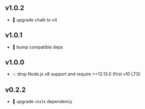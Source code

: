 ## v1.0.2

* 🐞 upgrade chalk to v4

## v1.0.1

* 🐞 bump compatible deps

## v1.0.0

* 💥 drop Node.js v8 support and require >=12.13.0 (first v10 LTS)

## v0.2.2

* 🐞 upgrade `chalk` dependency
